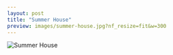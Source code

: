 ```yaml
---
layout: post
title: "Summer House"
preview: images/summer-house.jpg?nf_resize=fit&w=300
---
```


![Summer House](/images/summer-house.jpg?nf_resize=fit&w=900)

